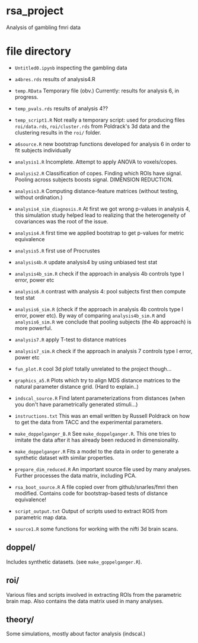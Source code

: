 # rsa_project
Analysis of gambling fmri data

# file directory

 * `Untitled0.ipynb` inspecting the gambling data
 
 * `a4bres.rds` results of analysis4.R
 * `temp.RData` Temporary file (obv.)  Currently: results for analysis 6, in progress.
 * `temp_pvals.rds` results of analysis 4??
 * `temp_script1.R` Not really a temporary script: used for producing files `roi/data.rds`, `roi/cluster.rds` from Poldrack's 3d data and the clustering results in the `roi/` folder.
 
 * `a6source.R` new bootstrap functions developed for analysis 6 in order to fit subjects individually
 * `analysis1.R` Incomplete.  Attempt to apply ANOVA to voxels/copes.
 * `analysis2.R` Classification of copes.  Finding which ROIs have signal.  Pooling across subjects boosts signal.  DIMENSION REDUCTION.
 * `analysis3.R` Computing distance-feature matrices (without testing, without ordination.)
 * `analysis4_sim_diagnosis.R` At first we got wrong p-values in analysis 4, this simulation study helped lead to realizing that the heterogeneity of covariances was the root of the issue.
 * `analysis4.R` first time we applied bootstrap to get p-values for metric equivalence
 * `analysis5.R` first use of Procrustes
 * `analysis4b.R` update analysis4 by using unbiased test stat
 * `analysis4b_sim.R` check if the approach in analysis 4b controls type I error, power etc
 * `analysis6.R` contrast with analysis 4: pool subjects first then compute test stat
 * `analysis6_sim.R` (check if the approach in analysis 4b controls type I error, power etc).  By way of comparing `analysis4b_sim.R` and `analysis6_sim.R` we conclude that pooling subjects (the 4b approach) is more powerful.
 * `analysis7.R` apply T-test to distance matrices
 * `analysis7_sim.R` check if the approach in analysis 7 controls type I error, power etc
 * `fun_plot.R` cool 3d plot! totally unrelated to the project though...
 * `graphics_a5.R` Plots which try to align MDS distance matrices to the natural parameter distance grid. (Hard to explain..)
 * `indscal_source.R` Find latent parameterizations from distances (when you don't have parametrically generated stimuli...)
 * `instructions.txt` This was an email written by Russell Poldrack on how to get the data from TACC and the experimental parameters.
 * `make_doppelganger_B.R` See `make_doppelganger.R`.  This one tries to imitate the data after it has already been reduced in dimensionality.
 * `make_doppelganger.R` Fits a model to the data in order to generate a synthetic dataset with similar properties.
 * `prepare_dim_reduced.R` An important source file used by many analyses.  Further processes the data matrix, including PCA.
 * `rsa_boot_source.R` A file copied over from github/snarles/fmri then modified.  Contains code for bootstrap-based tests of distance equivalence!
 * `script_output.txt` Output of scripts used to extract ROIS from parametric map data.
 * `source1.R` some functions for working with the nifti 3d brain scans.

## doppel/

Includes synthetic datasets.  (see `make_goppelganger.R`).

## roi/

Various files and scripts involved in extracting ROIs from the parametric brain map.
Also contains the data matrix used in many analyses.

## theory/

Some simulations, mostly about factor analysis (indscal.)